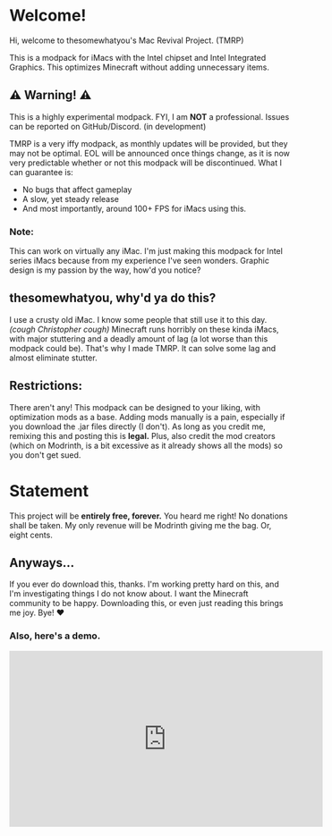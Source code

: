 # Welcome!

Hi, welcome to thesomewhatyou's Mac Revival Project. (TMRP)

This is a modpack for iMacs with the Intel chipset and Intel Integrated Graphics. This optimizes Minecraft without adding unnecessary items. 

## ⚠️ Warning! ⚠️

This is a highly experimental modpack. FYI, I am **NOT** a professional. Issues can be reported on GitHub/Discord. (in development)

TMRP is a very iffy modpack, as monthly updates will be provided, but they may not be optimal. EOL will be announced once things change, as it is now very predictable whether or not this modpack will be discontinued. What I can guarantee is:
* No bugs that affect gameplay
* A slow, yet steady release
* And most importantly, around 100+ FPS for iMacs using this.
  

### Note:

This can work on virtually any iMac. I'm just making this modpack for Intel series iMacs because from my experience I've seen wonders.
Graphic design is my passion by the way, how'd you notice?

## thesomewhatyou, why'd ya do this?

I use a crusty old iMac. I know some people that still use it to this day. _(cough Christopher cough)_ Minecraft runs horribly on these kinda iMacs, with major stuttering and a deadly amount of lag (a lot worse than this modpack could be). That's why I made TMRP. It can solve some lag and almost eliminate stutter.

## Restrictions:

There aren't any! This modpack can be designed to your liking, with optimization mods as a base. Adding mods manually is a pain, especially if you download the .jar files directly (I don't). As long as you credit me, remixing this and posting this is **legal.** Plus, also credit the mod creators (which on Modrinth, is a bit excessive as it already shows all the mods) so you don't get sued.

# Statement

This project will be **entirely free, forever.** You heard me right! No donations shall be taken. My only revenue will be Modrinth giving me the bag.
Or, eight cents.

## Anyways...

If you ever do download this, thanks. I'm working pretty hard on this, and I'm investigating things I do not know about. I want the Minecraft community to be happy. Downloading this, or even just reading this brings me joy. Bye! ❤️

### Also, here's a demo.

<iframe width="560" height="315" src="https://www.youtube-nocookie.com/embed/OAMGxX8sMMk" title="YouTube video player" frameborder="0" allow="accelerometer; autoplay; clipboard-write; encrypted-media; gyroscope; picture-in-picture; web-share" allowfullscreen></iframe>
